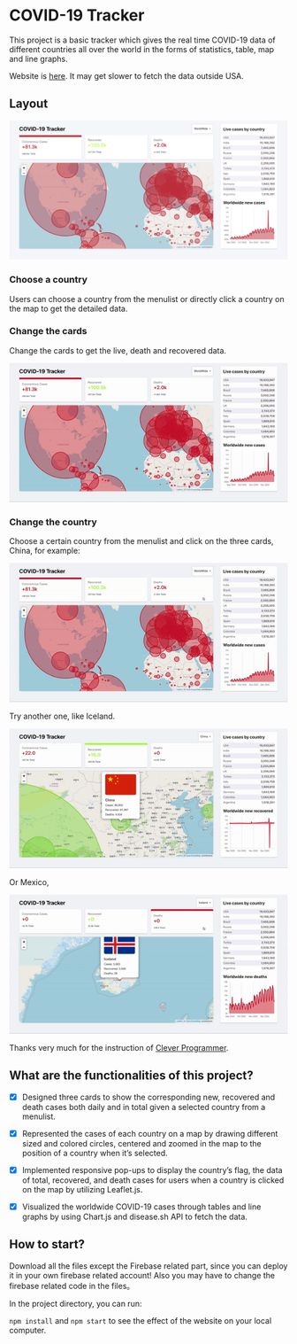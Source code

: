 # COVID-19 Tracker

This project is a basic tracker which gives the real time COVID-19 data of different countries all over the world in the forms of statistics, table, map and line graphs. 

Website is [here](https://covid-19-tracker-xiangning.web.app/). It may get slower to fetch the data outside USA.

## Layout

![image](https://github.com/Xiangning2020/COVID-19-Tracker/blob/master/page.png)

### Choose a country

Users can choose a country from the menulist or directly click a country on the map to get the detailed data. 

### Change the cards

Change the cards to get the live, death and recovered data.

![image](https://github.com/Xiangning2020/COVID-19-Tracker/blob/master/color.gif)

### Change the country

Choose a certain country from the menulist and click on the three cards, China, for example:

![image](https://github.com/Xiangning2020/COVID-19-Tracker/blob/master/china.gif)

Try another one, like Iceland. 

![image](https://github.com/Xiangning2020/COVID-19-Tracker/blob/master/iceland.gif)

Or Mexico,

![image](https://github.com/Xiangning2020/COVID-19-Tracker/blob/master/mexico.gif)


Thanks very much for the instruction of [Clever Programmer](https://www.youtube.com/channel/UCqrILQNl5Ed9Dz6CGMyvMTQ).

## What are the functionalities of this project?

- [x] Designed three cards to show the corresponding new, recovered and death cases both daily and in total given a
selected country from a menulist.
- [x] Represented the cases of each country on a map by drawing different sized and colored circles, centered and zoomed
in the map to the position of a country when it’s selected.
- [x] Implemented responsive pop-ups to display the country’s flag, the data of total, recovered, and death cases for users
when a country is clicked on the map by utilizing Leaflet.js.
- [x] Visualized the worldwide COVID-19 cases through tables and line graphs by using Chart.js and disease.sh API to
fetch the data.



## How to start?

Download all the files except the Firebase related part, since you can deploy it in your own firebase related account!
Also you may have to change the firebase related code in the files。

In the project directory, you can run:

`npm install` and `npm start` to see the effect of the website on your local computer.

